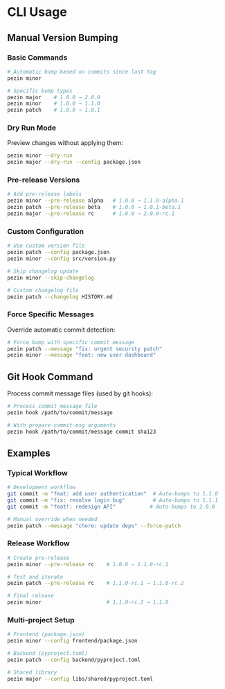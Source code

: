 # CLI Usage

## Manual Version Bumping

### Basic Commands

```bash
# Automatic bump based on commits since last tag
pezin minor

# Specific bump types
pezin major    # 1.0.0 → 2.0.0
pezin minor    # 1.0.0 → 1.1.0
pezin patch    # 1.0.0 → 1.0.1
```

### Dry Run Mode

Preview changes without applying them:

```bash
pezin minor --dry-run
pezin major --dry-run --config package.json
```

### Pre-release Versions

```bash
# Add pre-release labels
pezin minor --pre-release alpha   # 1.0.0 → 1.1.0-alpha.1
pezin patch --pre-release beta    # 1.0.0 → 1.0.1-beta.1
pezin major --pre-release rc      # 1.0.0 → 2.0.0-rc.1
```

### Custom Configuration

```bash
# Use custom version file
pezin patch --config package.json
pezin minor --config src/version.py

# Skip changelog update
pezin minor --skip-changelog

# Custom changelog file
pezin patch --changelog HISTORY.md
```

### Force Specific Messages

Override automatic commit detection:

```bash
# Force bump with specific commit message
pezin patch --message "fix: urgent security patch"
pezin minor --message "feat: new user dashboard"
```

## Git Hook Command

Process commit message files (used by git hooks):

```bash
# Process commit message file
pezin hook /path/to/commit/message

# With prepare-commit-msg arguments
pezin hook /path/to/commit/message commit sha123
```

## Examples

### Typical Workflow

```bash
# Development workflow
git commit -m "feat: add user authentication"  # Auto-bumps to 1.1.0
git commit -m "fix: resolve login bug"         # Auto-bumps to 1.1.1
git commit -m "feat!: redesign API"           # Auto-bumps to 2.0.0

# Manual override when needed
pezin patch --message "chore: update deps" --force-patch
```

### Release Workflow

```bash
# Create pre-release
pezin minor --pre-release rc    # 1.0.0 → 1.1.0-rc.1

# Test and iterate
pezin patch --pre-release rc    # 1.1.0-rc.1 → 1.1.0-rc.2

# Final release
pezin minor                     # 1.1.0-rc.2 → 1.1.0
```

### Multi-project Setup

```bash
# Frontend (package.json)
pezin minor --config frontend/package.json

# Backend (pyproject.toml)
pezin patch --config backend/pyproject.toml

# Shared library
pezin major --config libs/shared/pyproject.toml
```
